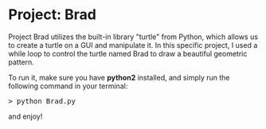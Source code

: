 # Project: Brad

Project Brad utilizes the built-in library "turtle" from Python, which allows us to create a turtle on a GUI and manipulate it. In this specific project, I used a while loop to control the turtle named Brad to draw a beautiful geometric pattern. 

To run it, make sure you have __python2__  installed, and simply run the following command in your terminal:
<pre>
> python Brad.py
</pre>
and enjoy!
